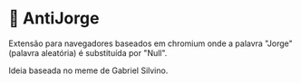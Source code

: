 # 🚫 AntiJorge
Extensão para navegadores baseados em chromium onde a palavra "Jorge"(palavra aleatória) é substituída por "Null".

Ideia baseada no meme de Gabriel Silvino.
